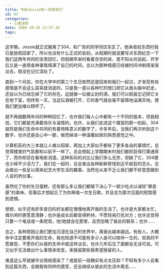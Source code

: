 ```yaml
---
title: 写给Jessie和一些朋友们
id: 63
categories:
  - 心情涂鸦
date: 2006-10-26 23:57:36
tags:
---
```


这学期，Jessie就正式搬离了304，和广告的同学同住东区了。她来收拾东西时我已是放假回家了，所以也没有什么正式的告别。从假期时就说要写点东西纪念一下我们这两年共同的宝贵回忆，但假期早来时看着空空的床，竟不知从何说起，开学后又是一直用各种事情填满了自己的时间，总以为那种情感已经被时间冲刷得渐渐淡去，隐没在记忆深处了。

直到一个月前，你在大学中的第三个生日依然还是回来和我们一起过，才发现有些感情是不会这么容易就消逝的，只是我一直以各种忙的借口把它从我头脑中赶走，还自以为已经忘掉了它的存在。这就像一坛被尘封的酒，我们可以假装忘记把它关在地下室，但终有一天，当这坛酒被打开，它的香气就会毫不留情地溢满天地，使我们更加难以释怀了。

就不再细数两年间的种种回忆了，也许我们每人心中都有一个不同的版本，但我相信，它们都是充满着快乐与温情的。也许，从我们走进这个寝室的那一刻起，304就将是我们生命中共同的有着特殊意义的数字了，许多年后，当我们再次听到这个数字，也许还是会心中一颤，继而掉进一种温暖如家的熟悉感觉之中。

计算机系的大三本就让人难以招架，再加上大家似乎都有了更多各自的事情忙，总觉得楼里的气氛都和以前不一样了。总会想起上学期期末时我们都抓狂得打算通宵了，而你却还在看电影消遣。这种系际的对比让我们多么无奈，但缺了它，304便也少掉不少活力了。我们在一起时，总会冒出各种新鲜奇怪到近乎疯狂的念头，总会做出一些足以用来纪念大学生活的趣事，当然也从来不乏让我们都不好意思跟别人说的坍台事。

虽然吃了你的生日蛋糕，还有那么多让我们都暗下决心下一顿少吃点以减轻“罪恶感”的美味，但事后才想起忘了为你再唱一次生日歌，并且总为那次见面的短暂感到遗憾。

想想，似乎还有好多昔日的好友都在慢慢地离开我的生活了。也许是大家都太忙，偶尔闲时更愿意清静；也许是成长后都变得矜持，不愿轻易打扰对方；也许总觉得只要一个电话或一条短信，他/她就会在那里，反而忽略了彼此的联系；也许……

总之，各种原因让我们更加沉浸在自己的世界中，离彼此越来越远。有些人，大概命中注定要离开我的生命，我也知道不可能有多少人是可以陪伴一生的，但真的不愿接受，不愿你们从我的生命中就这样淡去，也许几年后见了面都会无话可说。可又似乎无法做出什么事情来改变，来挽留那些我希望挽留的人。

难道这么早就被毕业情结感染了？或是前一段确实有点太压抑？不知有多少人会看到这篇东西，会跟我有同样的感受，还会继续从彼此的生活中离去……
